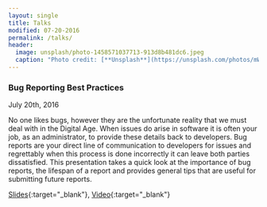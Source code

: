 ```yaml
---
layout: single
title: Talks
modified: 07-20-2016
permalink: /talks/
header:
  image: unsplash/photo-1458571037713-913d8b481dc6.jpeg
  caption: "Photo credit: [**Unsplash**](https://unsplash.com/photos/mWRR1xj95hg)"
---
```


### Bug Reporting Best Practices
July 20th, 2016

No one likes bugs, however they are the unfortunate reality that we must deal with in the Digital Age. When issues do arise in software it is often your job, as an administrator, to provide these details back to developers. Bug reports are your direct line of communication to developers for issues and regrettably when this process is done incorrectly it can leave both parties dissatisfied. This presentation takes a quick look at the importance of bug reports, the lifespan of a report and provides general tips that are useful for submitting future reports.

[Slides](/talks/BugReportingBestPractices.key.pdf){:target="_blank"}, [Video](https://stream.lib.utah.edu/index.php?c=details&id=12607){:target="_blank"}
